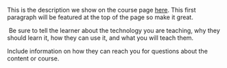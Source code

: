 This is the description we show on the course page [here](https://lab.github.com/mdfarhansadiq/introduction-to-javascript-(es6)). This first paragraph will be featured at the top of the page so make it great.
​

​
Be sure to tell the learner about the technology you are teaching, why they should learn it, how they can use it, and what you will teach them.
​


Include information on how they can reach you for questions about the content or course. 